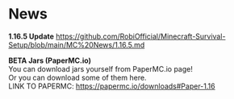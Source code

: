 # News
**1.16.5 Update** https://github.com/RobiOfficial/Minecraft-Survival-Setup/blob/main/MC%20News/1.16.5.md

**BETA Jars (PaperMC.io)**  
You can download jars yourself from PaperMC.io page!  
Or you can download some of them here.  
LINK TO PAPERMC: https://papermc.io/downloads#Paper-1.16

